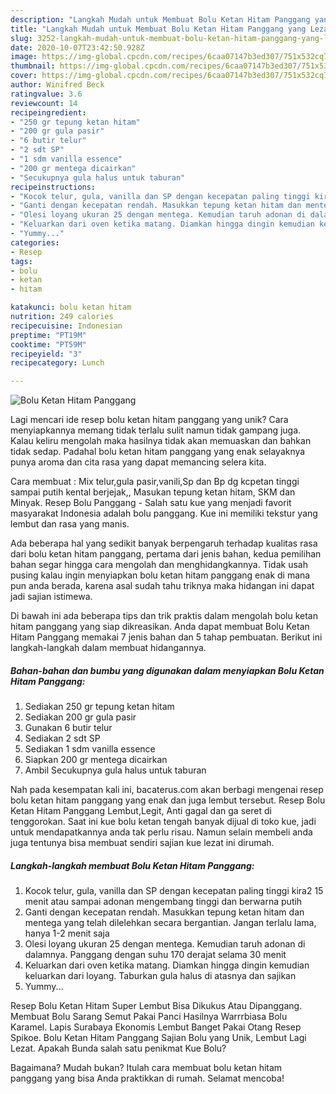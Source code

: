 ```yaml
---
description: "Langkah Mudah untuk Membuat Bolu Ketan Hitam Panggang yang Lezat Sekali"
title: "Langkah Mudah untuk Membuat Bolu Ketan Hitam Panggang yang Lezat Sekali"
slug: 3252-langkah-mudah-untuk-membuat-bolu-ketan-hitam-panggang-yang-lezat-sekali
date: 2020-10-07T23:42:50.928Z
image: https://img-global.cpcdn.com/recipes/6caa07147b3ed307/751x532cq70/bolu-ketan-hitam-panggang-foto-resep-utama.jpg
thumbnail: https://img-global.cpcdn.com/recipes/6caa07147b3ed307/751x532cq70/bolu-ketan-hitam-panggang-foto-resep-utama.jpg
cover: https://img-global.cpcdn.com/recipes/6caa07147b3ed307/751x532cq70/bolu-ketan-hitam-panggang-foto-resep-utama.jpg
author: Winifred Beck
ratingvalue: 3.6
reviewcount: 14
recipeingredient:
- "250 gr tepung ketan hitam"
- "200 gr gula pasir"
- "6 butir telur"
- "2 sdt SP"
- "1 sdm vanilla essence"
- "200 gr mentega dicairkan"
- "Secukupnya gula halus untuk taburan"
recipeinstructions:
- "Kocok telur, gula, vanilla dan SP dengan kecepatan paling tinggi kira2 15 menit atau sampai adonan mengembang tinggi dan berwarna putih"
- "Ganti dengan kecepatan rendah. Masukkan tepung ketan hitam dan mentega yang telah dilelehkan secara bergantian. Jangan terlalu lama, hanya 1-2 menit saja"
- "Olesi loyang ukuran 25 dengan mentega. Kemudian taruh adonan di dalamnya. Panggang dengan suhu 170 derajat selama 30 menit"
- "Keluarkan dari oven ketika matang. Diamkan hingga dingin kemudian keluarkan dari loyang. Taburkan gula halus di atasnya dan sajikan"
- "Yummy..."
categories:
- Resep
tags:
- bolu
- ketan
- hitam

katakunci: bolu ketan hitam 
nutrition: 249 calories
recipecuisine: Indonesian
preptime: "PT19M"
cooktime: "PT59M"
recipeyield: "3"
recipecategory: Lunch

---
```



![Bolu Ketan Hitam Panggang](https://img-global.cpcdn.com/recipes/6caa07147b3ed307/751x532cq70/bolu-ketan-hitam-panggang-foto-resep-utama.jpg)

Lagi mencari ide resep bolu ketan hitam panggang yang unik? Cara menyiapkannya memang tidak terlalu sulit namun tidak gampang juga. Kalau keliru mengolah maka hasilnya tidak akan memuaskan dan bahkan tidak sedap. Padahal bolu ketan hitam panggang yang enak selayaknya punya aroma dan cita rasa yang dapat memancing selera kita.

Cara membuat : Mix telur,gula pasir,vanili,Sp dan Bp dg kcpetan tinggi sampai putih kental berjejak,, Masukan tepung ketan hitam, SKM dan Minyak. Resep Bolu Panggang - Salah satu kue yang menjadi favorit masyarakat Indonesia adalah bolu panggang. Kue ini memiliki tekstur yang lembut dan rasa yang manis.

Ada beberapa hal yang sedikit banyak berpengaruh terhadap kualitas rasa dari bolu ketan hitam panggang, pertama dari jenis bahan, kedua pemilihan bahan segar hingga cara mengolah dan menghidangkannya. Tidak usah pusing kalau ingin menyiapkan bolu ketan hitam panggang enak di mana pun anda berada, karena asal sudah tahu triknya maka hidangan ini dapat jadi sajian istimewa.


Di bawah ini ada beberapa tips dan trik praktis dalam mengolah bolu ketan hitam panggang yang siap dikreasikan. Anda dapat membuat Bolu Ketan Hitam Panggang memakai 7 jenis bahan dan 5 tahap pembuatan. Berikut ini langkah-langkah dalam membuat hidangannya.

<!--inarticleads1-->

##### Bahan-bahan dan bumbu yang digunakan dalam menyiapkan Bolu Ketan Hitam Panggang:

1. Sediakan 250 gr tepung ketan hitam
1. Sediakan 200 gr gula pasir
1. Gunakan 6 butir telur
1. Sediakan 2 sdt SP
1. Sediakan 1 sdm vanilla essence
1. Siapkan 200 gr mentega dicairkan
1. Ambil Secukupnya gula halus untuk taburan


Nah pada kesempatan kali ini, bacaterus.com akan berbagi mengenai resep bolu ketan hitam panggang yang enak dan juga lembut tersebut. Resep Bolu Ketan Hitam Panggang Lembut,Legit, Anti gagal dan ga seret di tenggorokan. Saat ini kue bolu ketan tengah banyak dijual di toko kue, jadi untuk mendapatkannya anda tak perlu risau. Namun selain membeli anda juga tentunya bisa membuat sendiri sajian kue lezat ini dirumah. 

<!--inarticleads2-->

##### Langkah-langkah membuat Bolu Ketan Hitam Panggang:

1. Kocok telur, gula, vanilla dan SP dengan kecepatan paling tinggi kira2 15 menit atau sampai adonan mengembang tinggi dan berwarna putih
1. Ganti dengan kecepatan rendah. Masukkan tepung ketan hitam dan mentega yang telah dilelehkan secara bergantian. Jangan terlalu lama, hanya 1-2 menit saja
1. Olesi loyang ukuran 25 dengan mentega. Kemudian taruh adonan di dalamnya. Panggang dengan suhu 170 derajat selama 30 menit
1. Keluarkan dari oven ketika matang. Diamkan hingga dingin kemudian keluarkan dari loyang. Taburkan gula halus di atasnya dan sajikan
1. Yummy...


Resep Bolu Ketan Hitam Super Lembut Bisa Dikukus Atau Dipanggang. Membuat Bolu Sarang Semut Pakai Panci Hasilnya Warrrbiasa Bolu Karamel. Lapis Surabaya Ekonomis Lembut Banget Pakai Otang Resep Spikoe. Bolu Ketan Hitam Panggang Sajian Bolu yang Unik, Lembut Lagi Lezat. Apakah Bunda salah satu penikmat Kue Bolu? 

Bagaimana? Mudah bukan? Itulah cara membuat bolu ketan hitam panggang yang bisa Anda praktikkan di rumah. Selamat mencoba!
